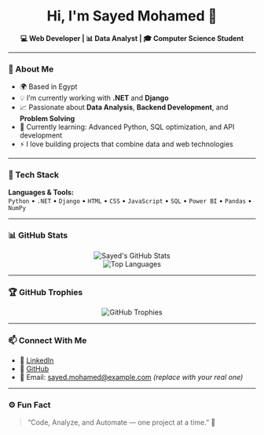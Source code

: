 <h1 align="center">Hi, I'm Sayed Mohamed 👋</h1>

<p align="center">
  <b>💻 Web Developer | 📊 Data Analyst | 🎓 Computer Science Student</b>
</p>

---

### 🚀 About Me  
- 🌍 Based in Egypt  
- 💡 I’m currently working with **.NET** and **Django**  
- 📈 Passionate about **Data Analysis**, **Backend Development**, and **Problem Solving**  
- 🧠 Currently learning: Advanced Python, SQL optimization, and API development  
- ⚡ I love building projects that combine data and web technologies

---

### 🧰 Tech Stack  
**Languages & Tools:**  
`Python` • `.NET` • `Django` • `HTML` • `CSS` • `JavaScript` • `SQL` • `Power BI` • `Pandas` • `NumPy`  

---

### 📊 GitHub Stats  
<div align="center">

![Sayed's GitHub Stats](https://github-readme-stats.vercel.app/api?username=Sayed-Mohamed8114&show_icons=true&theme=tokyonight&rank_icon=github)  
![Top Languages](https://github-readme-stats.vercel.app/api/top-langs/?username=Sayed-Mohamed8114&layout=compact&theme=tokyonight)

</div>

---

### 🏆 GitHub Trophies  
<div align="center">

![GitHub Trophies](https://github-profile-trophy.vercel.app/?username=Sayed-Mohamed8114&theme=tokyonight&no-frame=true&margin-w=5)

</div>

---

### 📫 Connect With Me  
- 💼 [LinkedIn](https://www.linkedin.com/in/sayed-mohamed8114)  
- 🐍 [GitHub](https://github.com/Sayed-Mohamed8114)  
- 📧 Email: sayed.mohamed@example.com *(replace with your real one)*  

---

### ⚙️ Fun Fact  
> “Code, Analyze, and Automate — one project at a time.” 🚀

